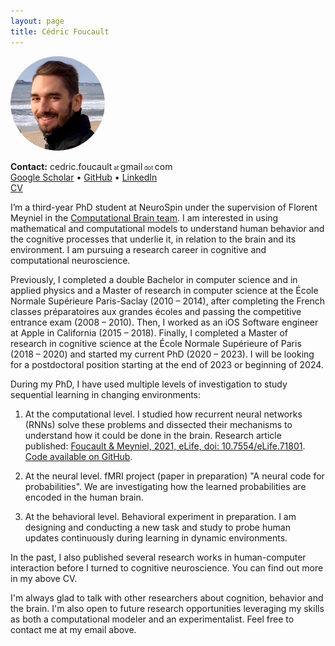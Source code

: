 ```yaml
---
layout: page
title: Cédric Foucault
---
```


<!-- ![Cédric Foucault](/assets/cedric_foucault_face_picture.jpg) -->
<img src="/assets/cedric_foucault_face_picture.jpg" alt="Cédric Foucault" style="border-radius:50%; max-width: 30%;">

**Contact:** cedric.foucault<span style="font-size: 66%;"> at </span>gmail<span style="font-size: 66%;"> dot </span>com <br/>
[Google Scholar](https://scholar.google.com/citations?user=3sU72sMAAAAJ) • [GitHub](https://github.com/cedricfoucault) • [LinkedIn](https://www.linkedin.com/in/cedricfoucault) <br/>
[CV](/assets/CV_en_Cedric_Foucault_2022-08.pdf)

I’m a third-year PhD student at NeuroSpin under the supervision of Florent Meyniel in the [Computational Brain team](https://www.unicog.org/lab/the-computational-brain/). I am interested in using mathematical and computational models to understand human behavior and the cognitive processes that underlie it, in relation to the brain and its environment. I am pursuing a research career in cognitive and computational neuroscience.

Previously, I completed a double Bachelor in computer science and in applied physics and a Master of research in computer science at the École Normale Supérieure Paris-Saclay (2010 – 2014), after completing the French classes préparatoires aux grandes écoles and passing the competitive entrance exam (2008 – 2010). Then, I worked as an iOS Software engineer at Apple in California (2015 – 2018). Finally, I completed a Master of research in cognitive science at the École Normale Supérieure of Paris (2018 – 2020) and started my current PhD (2020 – 2023). I will be looking for a postdoctoral position starting at the end of 2023 or beginning of 2024.

During my PhD, I have used multiple levels of investigation to study sequential learning in changing environments:

1. At the computational level. I studied how recurrent neural networks (RNNs) solve these problems and dissected their mechanisms to understand how it could be done in the brain. Research article published: [Foucault & Meyniel, 2021, eLife, doi: 10.7554/eLife.71801](https://doi.org/10.7554/eLife.71801). [Code available on GitHub](https://github.com/cedricfoucault/networks_for_sequence_prediction).

2. At the neural level. fMRI project (paper in preparation) "A neural code for probabilities". We are investigating how the learned probabilities are encoded in the human brain.

3. At the behavioral level. Behavioral experiment in preparation. I am designing and conducting a new task and study to probe human updates continuously during learning in dynamic environments.

In the past, I also published several research works in human-computer interaction before I turned to cognitive neuroscience. You can find out more in my above CV.

I'm always glad to talk with other researchers about cognition, behavior and the brain. I'm also open to future research opportunities leveraging my skills as both a computational modeler and an experimentalist. Feel free to contact me at my email above.
